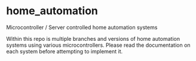home_automation
===============

Microcontroller / Server controlled home automation systems

Within this repo is multiple branches and versions of home automation systems using various microcontrollers. Please read the documentation on each system before attempting to implement it.
